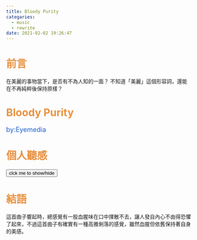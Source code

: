 ```yaml
---
title: Bloody Purity
categaries:
  - music
  - rewrite
date: 2021-02-02 19:26:47
---
```


# <div style="color: rgb(233, 146, 66);">前言</div>
在美麗的事物當下，是否有不為人知的一面？
不知道「美麗」這個形容詞，還能在不再純粹後保持原樣？

<!-- more -->

<script src="/js/insertBtn.js"></script>
# <div style="color: rgb(233, 147, 66);">Bloody Purity</div>
<div style="font-size:large;color: rgb(35, 100, 210);">by:Eyemedia</div>
<div class="playerBlock">
<div id="player1" class="player"></div>
</div>

# <div style="color: rgb(233, 146, 66);">個人聽感</div>

<button onclick="inverseDisplay(&quot;btnGroup1&quot;)" class="inverseBtn">clck me to show/hide</button>

<div id="btnGroup1" class="animate__animated animate__fadeIn"></div>

<script>
  var btnList1=[
    {text:"0:00~0:12<br/>在一個豪華的別墅外，所有被邀請的賓客陸陸續續地抵達現場，身上穿著華美而高貴的服裝更突顯了這個場合是都麼莊重。",start:0,end:12},
    {text:"0:12~0:52<br/>接著，貴賓們依序入場，整個場面之浩大使人不由得讚嘆。",start:12,end:52},
    {text:"0:52~1:05<br/>這時候，所有人都依序進入會場，主持人進行開場，盛大的晚會準備開始了。",start:52,end:65},
    {text:"1:05~1:44<br/>所有的賓客開始熱絡的互動著，氣氛顯得越來越高漲。",start:65,end:104},
    {text:"1:44~1:56<br/>這邊，到了這邊，音樂放慢，彷彿時間的流逝變得緩慢。注視著酒杯，發現酒杯中深紅色的液體似乎比紅酒還要黏滯。忽然，驚恐地意識到，酒杯裡裝的液體更為令人詫異，在蒼白的臉上映出了不詳的暗紅色。",start:104,end:116},
    {text:"1:56~2:40<br/>若不去探討那紅色液體的本質，或許這只是個在熱鬧也不過的宴會了，但在這時，營造出的氛圍一轉，所有的笑聲、談話都變得驚悚恐怖。",start:116,end:160}
  ];
  buildBtnGroup(btnList1,1);
</script>

# <div style="color: rgb(233, 146, 66);">結語</div>
這首曲子響起時，總感覺有一股血腥味在口中揮散不去，讓人發自內心不由得恐懼了起來，不過這首曲子有確實有一種高雅俐落的感覺，雖然血腥但依舊保持著自身的美感。
<script>var plist=["VL4-x1S9IHY"];</script>
<script src="/js/player.js"></script>